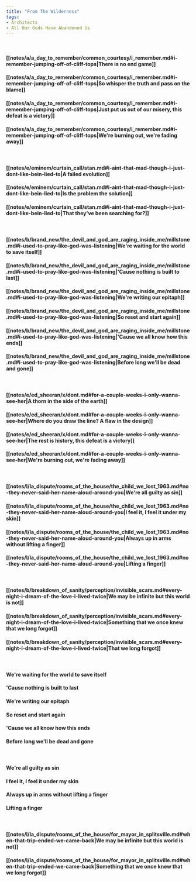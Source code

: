 ```yaml
---
title: "From The Wilderness"
tags:
- Architects
- All Our Gods Have Abandoned Us
---
```

&nbsp;
#### [[notes/a/a_day_to_remember/common_courtesy/i_remember.md#i-remember-jumping-off-of-cliff-tops|There is no end game]]
#### [[notes/a/a_day_to_remember/common_courtesy/i_remember.md#i-remember-jumping-off-of-cliff-tops|So whisper the truth and pass on the blame]]
#### [[notes/a/a_day_to_remember/common_courtesy/i_remember.md#i-remember-jumping-off-of-cliff-tops|Just put us out of our misery, this defeat is a victory]]
#### [[notes/a/a_day_to_remember/common_courtesy/i_remember.md#i-remember-jumping-off-of-cliff-tops|We're burning out, we're fading away]]
&nbsp;
#### [[notes/e/eminem/curtain_call/stan.md#i-aint-that-mad-though-i-just-dont-like-bein-lied-to|A failed evolution]]
#### [[notes/e/eminem/curtain_call/stan.md#i-aint-that-mad-though-i-just-dont-like-bein-lied-to|Is the problem the solution]]
#### [[notes/e/eminem/curtain_call/stan.md#i-aint-that-mad-though-i-just-dont-like-bein-lied-to|That they've been searching for?]]
&nbsp;
#### [[notes/b/brand_new/the_devil_and_god_are_raging_inside_me/millstone.md#i-used-to-pray-like-god-was-listening|We're waiting for the world to save itself]]
#### [[notes/b/brand_new/the_devil_and_god_are_raging_inside_me/millstone.md#i-used-to-pray-like-god-was-listening|'Cause nothing is built to last]]
#### [[notes/b/brand_new/the_devil_and_god_are_raging_inside_me/millstone.md#i-used-to-pray-like-god-was-listening|We're writing our epitaph]]
#### [[notes/b/brand_new/the_devil_and_god_are_raging_inside_me/millstone.md#i-used-to-pray-like-god-was-listening|So reset and start again]]
#### [[notes/b/brand_new/the_devil_and_god_are_raging_inside_me/millstone.md#i-used-to-pray-like-god-was-listening|'Cause we all know how this ends]]
#### [[notes/b/brand_new/the_devil_and_god_are_raging_inside_me/millstone.md#i-used-to-pray-like-god-was-listening|Before long we'll be dead and gone]]
&nbsp;
#### [[notes/e/ed_sheeran/x/dont.md#for-a-couple-weeks-i-only-wanna-see-her|A thorn in the side of the earth]]
#### [[notes/e/ed_sheeran/x/dont.md#for-a-couple-weeks-i-only-wanna-see-her|Where do you draw the line? A flaw in the design]]
#### [[notes/e/ed_sheeran/x/dont.md#for-a-couple-weeks-i-only-wanna-see-her|The rest is history, this defeat is a victory]]
#### [[notes/e/ed_sheeran/x/dont.md#for-a-couple-weeks-i-only-wanna-see-her|We're burning out, we're fading away]]
&nbsp;
#### [[notes/l/la_dispute/rooms_of_the_house/the_child_we_lost_1963.md#no-they-never-said-her-name-aloud-around-you|We're all guilty as sin]]
#### [[notes/l/la_dispute/rooms_of_the_house/the_child_we_lost_1963.md#no-they-never-said-her-name-aloud-around-you|I feel it, I feel it under my skin]]
#### [[notes/l/la_dispute/rooms_of_the_house/the_child_we_lost_1963.md#no-they-never-said-her-name-aloud-around-you|Always up in arms without lifting a finger]]
#### [[notes/l/la_dispute/rooms_of_the_house/the_child_we_lost_1963.md#no-they-never-said-her-name-aloud-around-you|Lifting a finger]]
&nbsp;
#### [[notes/b/breakdown_of_sanity/perception/invisible_scars.md#every-night-i-dream-of-the-love-i-lived-twice|We may be infinite but this world is not]]
#### [[notes/b/breakdown_of_sanity/perception/invisible_scars.md#every-night-i-dream-of-the-love-i-lived-twice|Something that we once knew that we long forgot]]
#### [[notes/b/breakdown_of_sanity/perception/invisible_scars.md#every-night-i-dream-of-the-love-i-lived-twice|That we long forgot]]
&nbsp;
#### We're waiting for the world to save itself
#### 'Cause nothing is built to last
#### We're writing our epitaph
#### So reset and start again
#### 'Cause we all know how this ends
#### Before long we'll be dead and gone
&nbsp;
#### We're all guilty as sin
#### I feel it, I feel it under my skin
#### Always up in arms without lifting a finger
#### Lifting a finger
&nbsp;
#### [[notes/l/la_dispute/rooms_of_the_house/for_mayor_in_splitsville.md#when-that-trip-ended-we-came-back|We may be infinite but this world is not]]
#### [[notes/l/la_dispute/rooms_of_the_house/for_mayor_in_splitsville.md#when-that-trip-ended-we-came-back|Something that we once knew that we long forgot]]
